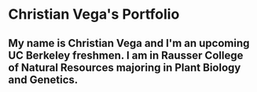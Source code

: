 # **Christian Vega's Portfolio**
## My name is Christian Vega and I'm an upcoming UC Berkeley freshmen. I am in Rausser College of Natural Resources majoring in Plant Biology and Genetics. 
